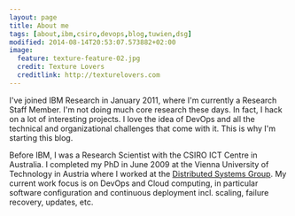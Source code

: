 ```yaml
---
layout: page
title: About me
tags: [about,ibm,csiro,devops,blog,tuwien,dsg]
modified: 2014-08-14T20:53:07.573882+02:00
image:
  feature: texture-feature-02.jpg
  credit: Texture Lovers
  creditlink: http://texturelovers.com
---
```


I've joined IBM Research in January 2011, where I'm currently a Research Staff Member. I'm not doing much core research these days. In fact, I hack on a lot of interesting projects. I love the idea of DevOps and all the technical and organizational challenges that come with it. This is why I'm starting this blog.

Before IBM, I was a Research Scientist with the CSIRO ICT Centre in Australia. I completed my PhD in June 2009 at the Vienna University of Technology in Austria where I worked at the [Distributed Systems Group](http://dsg.tuwien.ac.at). My current work focus is on DevOps and Cloud computing, in particular software configuration and continuous deployment incl. scaling, failure recovery, updates, etc.